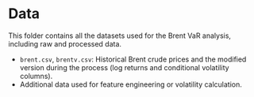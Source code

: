 # Data

This folder contains all the datasets used for the Brent VaR analysis, including raw and processed data.  
- `brent.csv`, `brentv.csv`: Historical Brent crude prices and the modified version during the process (log returns and conditional volatility columns).  
- Additional data used for feature engineering or volatility calculation.  
